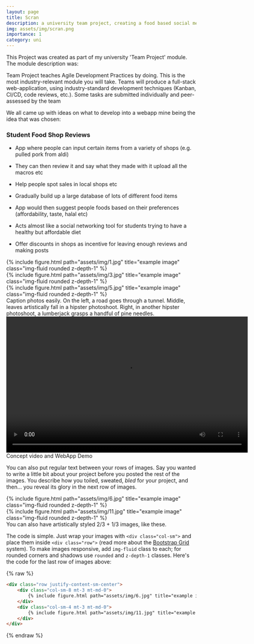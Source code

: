 ```yaml
---
layout: page
title: Scran
description: a university team project, creating a food based social media targeted at young people
img: assets/img/scran.png
importance: 1
category: uni
---
```


This Project was created as part of my university 'Team Project' module. The module description was:

Team Project teaches Agile Development Practices by doing. This is the most industry-relevant module
you will take. Teams will produce a full-stack web-application, using industry-standard development
techniques (Kanban, CI/CD, code reviews, etc.). Some tasks are submitted individually and peer-assessed
by the team

We all came up with ideas on what to develop into a webapp mine being the idea that was chosen:

### Student Food Shop Reviews

-   App where people can input certain items from a variety of shops (e.g. pulled pork from aldi)

-   They can then review it and say what they made with it upload all the macros etc

-   Help people spot sales in local shops etc

-   Gradually build up a large database of lots of different food items

-   App would then suggest people foods based on their preferences (affordability, taste, halal etc)

-   Acts almost like a social networking tool for students trying to have a healthy but affordable diet

-   Offer discounts in shops as incentive for leaving enough reviews and making posts
<div class="row">
    <div class="col-sm mt-3 mt-md-0">
        {% include figure.html path="assets/img/1.jpg" title="example image" class="img-fluid rounded z-depth-1" %}
    </div>
    <div class="col-sm mt-3 mt-md-0">
        {% include figure.html path="assets/img/3.jpg" title="example image" class="img-fluid rounded z-depth-1" %}
    </div>
    <div class="col-sm mt-3 mt-md-0">
        {% include figure.html path="assets/img/5.jpg" title="example image" class="img-fluid rounded z-depth-1" %}
    </div>
</div>
<div class="caption">
    Caption photos easily. On the left, a road goes through a tunnel. Middle, leaves artistically fall in a hipster photoshoot. Right, in another hipster photoshoot, a lumberjack grasps a handful of pine needles.
</div>
<div class="row">
    <div class="col-sm mt-3 mt-md-0" style="text-align: center">
        <video src="https://lukehornerlong.live/assets/videos/T18P04-app-demo.mp4" width="640" height="360" controls></video>
    </div>
</div>
<div class="caption">
    Concept video and WebApp Demo
</div>

You can also put regular text between your rows of images.
Say you wanted to write a little bit about your project before you posted the rest of the images.
You describe how you toiled, sweated, *bled* for your project, and then... you reveal its glory in the next row of images.


<div class="row justify-content-sm-center">
    <div class="col-sm-8 mt-3 mt-md-0">
        {% include figure.html path="assets/img/6.jpg" title="example image" class="img-fluid rounded z-depth-1" %}
    </div>
    <div class="col-sm-4 mt-3 mt-md-0">
        {% include figure.html path="assets/img/11.jpg" title="example image" class="img-fluid rounded z-depth-1" %}
    </div>
</div>
<div class="caption">
    You can also have artistically styled 2/3 + 1/3 images, like these.
</div>


The code is simple.
Just wrap your images with `<div class="col-sm">` and place them inside `<div class="row">` (read more about the <a href="https://getbootstrap.com/docs/4.4/layout/grid/">Bootstrap Grid</a> system).
To make images responsive, add `img-fluid` class to each; for rounded corners and shadows use `rounded` and `z-depth-1` classes.
Here's the code for the last row of images above:

{% raw %}
```html
<div class="row justify-content-sm-center">
    <div class="col-sm-8 mt-3 mt-md-0">
        {% include figure.html path="assets/img/6.jpg" title="example image" class="img-fluid rounded z-depth-1" %}
    </div>
    <div class="col-sm-4 mt-3 mt-md-0">
        {% include figure.html path="assets/img/11.jpg" title="example image" class="img-fluid rounded z-depth-1" %}
    </div>
</div>
```
{% endraw %}

